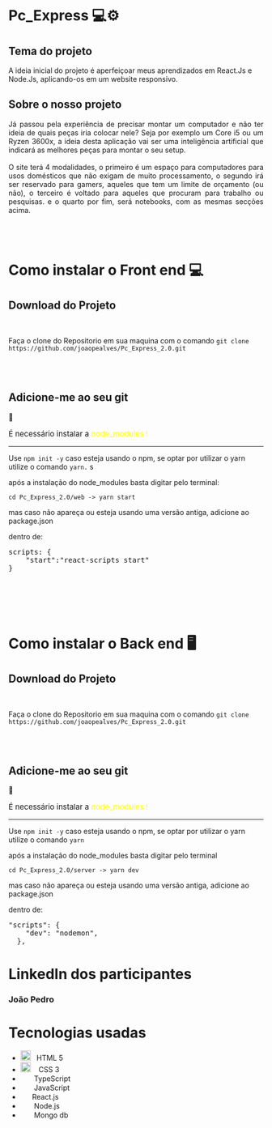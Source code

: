 # Pc_Express 💻⚙

## Tema do projeto

A ideia inicial do projeto é aperfeiçoar meus aprendizados em React.Js e Node.Js, aplicando-os em um website responsivo.

## Sobre o nosso projeto

<div align="justify">
Já passou pela experiência de precisar montar um computador e não ter ideia de quais peças iria colocar nele? Seja por exemplo um Core i5 ou um Ryzen 3600x, a ideia desta aplicação vai ser uma inteligência artificial que indicará as melhores peças para montar o seu setup.
<br>
<br>
O site terá 4 modalidades, o primeiro é um espaço para computadores para usos domésticos que não exigam de muito processamento, o segundo irá ser reservado para gamers, aqueles que tem um limite de orçamento (ou não), o terceiro é voltado para aqueles que procuram para trabalho ou pesquisas. e o quarto por fim, será notebooks, com as mesmas secções acima.<br>
<br>
<img src="https://raw.githubusercontent.com/joaopealves/Pc_Express_2.0/main/gitDocs/landing-page.PNG" alt="" srcset="" style="box-shadow: 2px 2px 10px black">
</div>
<br>
<br>
<h1> Como instalar o Front end 💻</h1> 
<h2>Download do Projeto</h2>
    <img src="https://raw.githubusercontent.com/joaopealves/Pc_Express_2.0/main/gitDocs/git-clone.PNG" alt="" srcset="" style="box-shadow: 2px 2px 10px black">
    <br><br>
    <p>Faça o clone do Repositorio em sua maquina com o comando <code>git clone https://github.com/joaopealves/Pc_Express_2.0.git</code></p>
<br><br>
<h2><strong>Adicione-me ao seu git</strong> </h2>🚀
<p style="font-size:15px;">É necessário instalar a <span style="color: yellow; ">node_modules ! </span><img src="https://upload.wikimedia.org/wikipedia/commons/9/99/OOjs_UI_icon_alert-yellow.svg" width="13px"/></p>
<hr>

Use <code>npm init -y</code> caso esteja usando o npm, se optar por utilizar o yarn utilize o comando <code>yarn.</code>
s

<p>após a instalação do node_modules basta digitar pelo terminal:</p>

    cd Pc_Express_2.0/web -> yarn start

mas caso não apareça ou esteja usando uma versão antiga, adicione ao package.json

dentro de:

<pre>scripts: {
    "start":"react-scripts start"
}</pre>
<br>
<br>
<br>
<br>
<h1> Como instalar o Back end 🖥</h1> 
<h2>Download do Projeto</h2>
    <img src="https://raw.githubusercontent.com/joaopealves/Pc_Express_2.0/main/gitDocs/git-clone.PNG" alt="" srcset="" style="box-shadow: 2px 2px 10px black">
    <br><br>
    <p>Faça o clone do Repositorio em sua maquina com o comando <code>git clone https://github.com/joaopealves/Pc_Express_2.0.git</code></p>
<br><br>
<h2><strong>Adicione-me ao seu git</strong></h2> 🚀
<p style="font-size:15px;">É necessário instalar a <span style="color: yellow; ">node_modules ! </span><img src="https://upload.wikimedia.org/wikipedia/commons/9/99/OOjs_UI_icon_alert-yellow.svg" width="13px"/></p>
<hr>

Use <code>npm init -y</code> caso esteja usando o npm, se optar por utilizar o yarn utilize o comando <code>yarn</code>

<p>após a instalação do node_modules basta digitar pelo terminal</p>

    cd Pc_Express_2.0/server -> yarn dev

mas caso não apareça ou esteja usando uma versão antiga, adicione ao package.json

dentro de:

<pre>"scripts": {
    "dev": "nodemon",
  },</pre>

# LinkedIn dos participantes

<h3>João Pedro <a target="_blank" href="https://www.flaticon.com/svg/static/icons/svg/174/174857.svg"><img src="gitDocs/linkedin.png" height="15px"></a> <a target="_blank" href="https://github.com/joaopealves"><img src="https://github.githubassets.com/images/modules/logos_page/GitHub-Mark.png" height="15px"></a><h3>

# Tecnologias usadas

<ul>
    <li><img src="https://camo.githubusercontent.com/89b180af4cb1e0c5dd1f20f0fb53546911b80e3ed18dd7556287c3cc8a264d52/68747470733a2f2f6d656469612e67697068792e636f6d2f6d656469612f584178796c524d43647062455755417672382f736f757263652e676966" height="20px">&nbsp;&nbsp;&nbsp;HTML 5</li>
    <li><img src="https://camo.githubusercontent.com/264ad89d9f5942d631891d13c4d510638574422345bccbf3f15bfd35cc324197/68747470733a2f2f6d656469612e67697068792e636f6d2f6d656469612f667345615a6c644e43384131504a336d77702f736f757263652e676966" height="20px">&nbsp;&nbsp;&nbsp; CSS 3 </li>
    <li><img src="https://miro.medium.com/max/700/1*mn6bOs7s6Qbao15PMNRyOA.png" height="15px">&nbsp;&nbsp;&nbsp;TypeScript</li>
    <li><img src="https://camo.githubusercontent.com/3a063022f7d12672da0e2b73b9fdc7c8aa01f925d8ef3e1fc6d3f8f922f5d2b9/68747470733a2f2f6d656469612e67697068792e636f6d2f6d656469612f6c6e377a32655772696951416c6c6656636e2f736f757263652e676966" height="15px">&nbsp;&nbsp;&nbsp;JavaScript</li>
    <li><img src="https://camo.githubusercontent.com/b01832fbf6e1414ec1a9f55d3daf4c968872334b9af479cfbc8fe6dbad00bfdc/68747470733a2f2f6d656469612e67697068792e636f6d2f6d656469612f654e41736a4f353574506267616f72376d612f736f757263652e676966" height="15px">&nbsp;&nbsp;React.js</li>
    <li><img src="https://miro.medium.com/max/400/1*7xUxphx7WwttvlFu5gVvVw.png" height="15px">&nbsp;&nbsp;&nbsp;Node.js</li>
    <li><img src="https://camo.githubusercontent.com/35c55127ffdc18c4c3a74ea03a8842064663b4d6b80f47b48b5c8773025e8ea5/68747470733a2f2f7777772e636c69706172746d61782e636f6d2f706e672f66756c6c2f3237352d323735343439325f6d6f6e676f64622d6e6f73716c2d646f63756d656e742d6f7269656e7465642d64617461626173652d706f727461626c652d6e6574776f726b2d6d6f6e676f64622d6c6f676f2e706e67" height="15px">&nbsp;&nbsp;&nbsp;Mongo db</li>

</ul>

